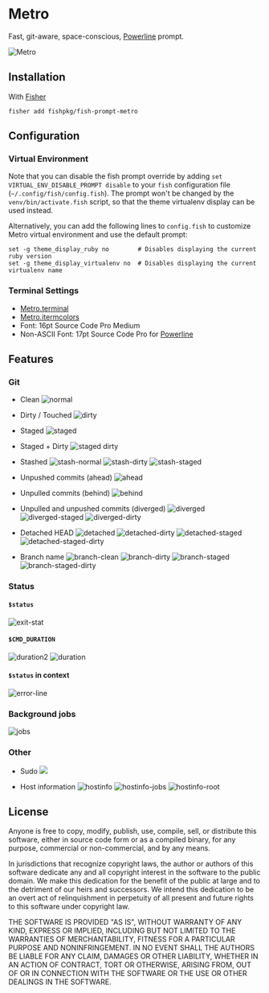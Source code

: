 # Metro

Fast, git-aware, space-conscious, [Powerline](https://github.com/powerline/fonts) prompt.

![Metro](https://user-images.githubusercontent.com/56996/51435892-82cb3000-1cc5-11e9-8bba-a91496a7e925.jpg)

## Installation

With [Fisher](https://github.com/jorgebucaran/fisher)

```fish
fisher add fishpkg/fish-prompt-metro
```

## Configuration

### Virtual Environment

Note that you can disable the fish prompt override by adding `set VIRTUAL_ENV_DISABLE_PROMPT disable` to your `fish` configuration file (`~/.config/fish/config.fish`).
The prompt won't be changed by the `venv/bin/activate.fish` script, so that the theme virtualenv display can be used instead.

Alternatively, you can add the following lines to `config.fish` to customize Metro virtual environment and use the default prompt:

```fish
set -g theme_display_ruby no        # Disables displaying the current ruby version
set -g theme_display_virtualenv no  # Disables displaying the current virtualenv name
```

### Terminal Settings

- [Metro.terminal](./Metro.terminal)
- [Metro.itermcolors](./Metro.itermcolors)
- Font: 16pt Source Code Pro Medium
- Non-ASCII Font: 17pt Source Code Pro for [Powerline](https://github.com/powerline/fonts)

## Features

### Git

- Clean
  ![normal](https://cloud.githubusercontent.com/assets/8317250/15191429/a4ff1c3c-17ef-11e6-9f0e-a627e3bc0998.png)

- Dirty / Touched
  ![dirty](https://cloud.githubusercontent.com/assets/8317250/15191431/a4fef19e-17ef-11e6-8ac8-4a5baf502aa7.png)

- Staged
  ![staged](https://cloud.githubusercontent.com/assets/8317250/15191428/a4ff222c-17ef-11e6-9246-29209b1a5b91.png)

- Staged + Dirty
  ![staged dirty](https://cloud.githubusercontent.com/assets/8317250/15191427/a4fec566-17ef-11e6-821d-7a9dd83d4086.png)

- Stashed
  ![stash-normal](https://cloud.githubusercontent.com/assets/8317250/15191430/a4ff3730-17ef-11e6-87d8-f3cc999cd080.png)
  ![stash-dirty](https://cloud.githubusercontent.com/assets/8317250/15191499/ea67ee48-17ef-11e6-8fe0-39d256a23c6c.png)
  ![stash-staged](https://cloud.githubusercontent.com/assets/8317250/15191498/ea660fce-17ef-11e6-9511-cbacb4b1305a.png)

- Unpushed commits (ahead)
  ![ahead](https://cloud.githubusercontent.com/assets/8317250/15193516/38fbd93a-17f9-11e6-845d-0d2da94affb4.png)

- Unpulled commits (behind)
  ![behind](https://cloud.githubusercontent.com/assets/8317250/15193517/3900003c-17f9-11e6-847a-19590a2ba843.png)

- Unpulled and unpushed commits (diverged)
  ![diverged](https://cloud.githubusercontent.com/assets/8317250/15193515/38fbc6b6-17f9-11e6-94f7-718dd9e7db85.png)
  ![diverged-staged](https://cloud.githubusercontent.com/assets/8317250/15193513/38fa4296-17f9-11e6-96a0-3c950231afdc.png)
  ![diverged-dirty](https://cloud.githubusercontent.com/assets/8317250/15193514/38fb6284-17f9-11e6-9a7e-2ced70842739.png)

- Detached HEAD
  ![detached](https://cloud.githubusercontent.com/assets/8317250/15191272/ebb38c86-17ee-11e6-9fec-e14585666467.png)
  ![detached-dirty](https://cloud.githubusercontent.com/assets/8317250/15191612/61111d30-17f0-11e6-9cd1-17c0c7a1867c.png)
  ![detached-staged](https://cloud.githubusercontent.com/assets/8317250/15191610/610c6fec-17f0-11e6-8584-a1c980802d91.png)
  ![detached-staged-dirty](https://cloud.githubusercontent.com/assets/8317250/15191611/610e050a-17f0-11e6-83b0-732b3b133ca3.png)

- Branch name
  ![branch-clean](https://cloud.githubusercontent.com/assets/8317250/15192427/23415c46-17f4-11e6-8213-1a96c0a47bb8.png)
  ![branch-dirty](https://cloud.githubusercontent.com/assets/8317250/15192428/23420f6a-17f4-11e6-88a9-ffcc630b887d.png)
  ![branch-staged](https://cloud.githubusercontent.com/assets/8317250/15192429/2342da4e-17f4-11e6-9d94-a3e63a5c100e.png)
  ![branch-staged-dirty](https://cloud.githubusercontent.com/assets/8317250/15192426/2340850a-17f4-11e6-9673-590bb40a6a9f.png)

### Status

#### `$status`

![exit-stat](https://cloud.githubusercontent.com/assets/8317250/15191932/d166a04a-17f1-11e6-95a2-516609c9a36d.png)

#### `$CMD_DURATION`

![duration2](https://cloud.githubusercontent.com/assets/8317250/15192307/93e4cc36-17f3-11e6-97b5-76ecec3339bf.png)
![duration](https://cloud.githubusercontent.com/assets/8317250/15192308/93e50b7e-17f3-11e6-89be-2b544a00d1f5.png)

#### `$status` in context

![error-line](https://cloud.githubusercontent.com/assets/8317250/15192238/4c55819e-17f3-11e6-8d01-ae76ee99d194.png)

### Background jobs

![jobs](https://cloud.githubusercontent.com/assets/8317250/15191807/466121be-17f1-11e6-9b16-8f8cec64fce4.png)

### Other

- Sudo
  ![](https://cloud.githubusercontent.com/assets/8317250/15191199/938e3fa6-17ee-11e6-82eb-2cb610955ec3.png)

- Host information
  ![hostinfo](https://cloud.githubusercontent.com/assets/8317250/15191720/d4cb9778-17f0-11e6-8ba3-39e534c6ee5a.png)
  ![hostinfo-jobs](https://cloud.githubusercontent.com/assets/8317250/15191845/7fdf8c5a-17f1-11e6-9f83-8a7300421802.png)
  ![hostinfo-root](https://cloud.githubusercontent.com/assets/8317250/15191719/d4ca4828-17f0-11e6-85cf-4aae34ae068f.png)

## License

Anyone is free to copy, modify, publish, use, compile, sell, or distribute this software, either in source code form or as a compiled binary, for any purpose, commercial or non-commercial, and by any means.

In jurisdictions that recognize copyright laws, the author or authors of this software dedicate any and all copyright interest in the software to the public domain. We make this dedication for the benefit of the public at large and to the detriment of our heirs and successors. We intend this dedication to be an overt act of relinquishment in perpetuity of all present and future rights to this software under copyright law.

THE SOFTWARE IS PROVIDED "AS IS", WITHOUT WARRANTY OF ANY KIND, EXPRESS OR IMPLIED, INCLUDING BUT NOT LIMITED TO THE WARRANTIES OF MERCHANTABILITY, FITNESS FOR A PARTICULAR PURPOSE AND NONINFRINGEMENT. IN NO EVENT SHALL THE AUTHORS BE LIABLE FOR ANY CLAIM, DAMAGES OR OTHER LIABILITY, WHETHER IN AN ACTION OF CONTRACT, TORT OR OTHERWISE, ARISING FROM, OUT OF OR IN CONNECTION WITH THE SOFTWARE OR THE USE OR OTHER DEALINGS IN THE SOFTWARE.

